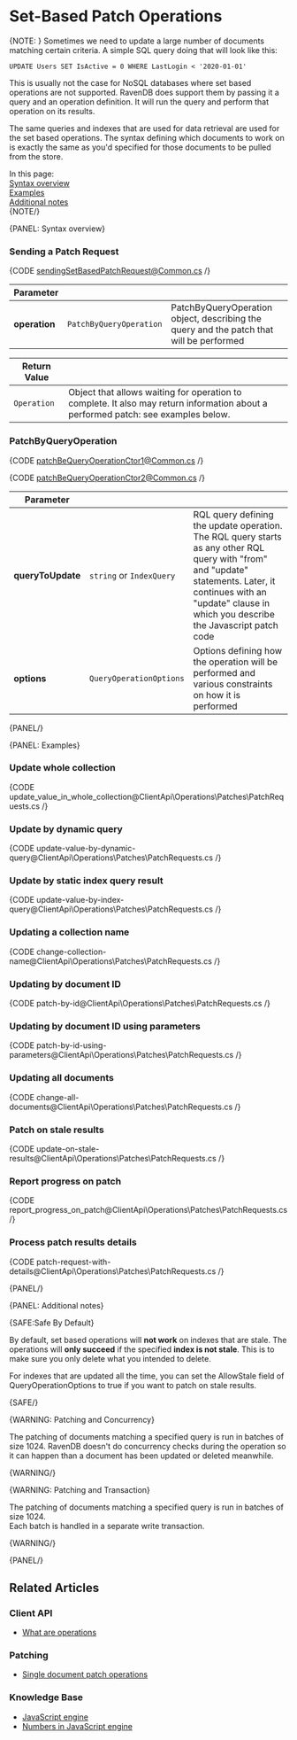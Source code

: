 # Set-Based Patch Operations

{NOTE: }
Sometimes we need to update a large number of documents matching certain criteria. A simple SQL query doing that will look like this:

`UPDATE Users SET IsActive = 0 WHERE LastLogin < '2020-01-01'`   

This is usually not the case for NoSQL databases where set based operations are not supported. RavenDB does support them by passing it a query and an operation definition. It will run the query and perform that operation on its results.

The same queries and indexes that are used for data retrieval are used for the set based operations. The syntax defining which documents to work on is exactly the same as you'd specified for those documents to be pulled from the store.

In this page:  
[Syntax overview](../../../client-api/operations/patching/set-based#syntax-overview)  
[Examples](../../../client-api/operations/patching/set-based#examples)  
[Additional notes](../../../client-api/operations/patching/set-based#additional-notes)  
{NOTE/}


{PANEL: Syntax overview}

### Sending a Patch Request

{CODE sendingSetBasedPatchRequest@Common.cs /}

| Parameter | | |
| ------------- | ------------- | ----- |
| **operation** | `PatchByQueryOperation` | PatchByQueryOperation object, describing the query and the patch that will be performed |

| Return Value | |
| ------------- | ----- |
| `Operation` | Object that allows waiting for operation to complete. It also may return information about a performed patch: see examples below. |

### PatchByQueryOperation

{CODE patchBeQueryOperationCtor1@Common.cs /}

{CODE patchBeQueryOperationCtor2@Common.cs /}

| Parameter | | |
| ------------- | ------------- | ----- |
| **queryToUpdate** | `string` or `IndexQuery` | RQL query defining the update operation. The RQL query starts as any other RQL query with "from" and "update" statements. Later, it continues with an "update" clause in which you describe the Javascript patch code
| **options** | `QueryOperationOptions` | Options defining how the operation will be performed and various constraints on how it is performed

{PANEL/}

{PANEL: Examples}

### Update whole collection
{CODE update_value_in_whole_collection@ClientApi\Operations\Patches\PatchRequests.cs /}

### Update by dynamic query
{CODE update-value-by-dynamic-query@ClientApi\Operations\Patches\PatchRequests.cs /}

### Update by static index query result
{CODE update-value-by-index-query@ClientApi\Operations\Patches\PatchRequests.cs /}

### Updating a collection name
{CODE change-collection-name@ClientApi\Operations\Patches\PatchRequests.cs /}

### Updating by document ID
{CODE patch-by-id@ClientApi\Operations\Patches\PatchRequests.cs /}

### Updating by document ID using parameters
{CODE patch-by-id-using-parameters@ClientApi\Operations\Patches\PatchRequests.cs /}

### Updating all documents
{CODE change-all-documents@ClientApi\Operations\Patches\PatchRequests.cs /}

### Patch on stale results
{CODE update-on-stale-results@ClientApi\Operations\Patches\PatchRequests.cs /}

### Report progress on patch
{CODE report_progress_on_patch@ClientApi\Operations\Patches\PatchRequests.cs /}

### Process patch results details
{CODE patch-request-with-details@ClientApi\Operations\Patches\PatchRequests.cs /}

{PANEL/}

{PANEL: Additional notes}

{SAFE:Safe By Default}

By default, set based operations will **not work** on indexes that are stale. The operations will **only succeed** if the specified **index is not stale**. This is to make sure you only delete what you intended to delete. 

For indexes that are updated all the time, you can set the AllowStale field of QueryOperationOptions to true if you want to patch on stale results. 

{SAFE/}

{WARNING: Patching and Concurrency} 

The patching of documents matching a specified query is run in batches of size 1024. RavenDB doesn't do concurrency checks during the operation so it can happen than a document has been updated or deleted meanwhile.

{WARNING/}

{WARNING: Patching and Transaction} 

The patching of documents matching a specified query is run in batches of size 1024.  
Each batch is handled in a separate write transaction.

{WARNING/}

{PANEL/}

## Related Articles

### Client API

- [What are operations](../../../client-api/operations/what-are-operations)

### Patching

- [Single document patch operations](../../../client-api/operations/patching/single-document)

### Knowledge Base

- [JavaScript engine](../../../server/kb/javascript-engine)
- [Numbers in JavaScript engine](../../../server/kb/numbers-in-ravendb#numbers-in-javascript-engine)
